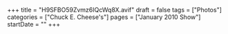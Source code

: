 +++
title = "H9SFBO59Zvmz6IQcWq8X.avif"
draft = false
tags = ["Photos"]
categories = ["Chuck E. Cheese's"]
pages = ["January 2010 Show"]
startDate = ""
+++
